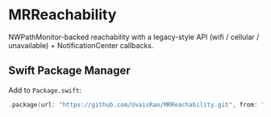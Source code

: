 # MRReachability

NWPathMonitor-backed reachability with a legacy-style API (wifi / cellular / unavailable) + NotificationCenter callbacks.

## Swift Package Manager
Add to `Package.swift`:
```swift
.package(url: "https://github.com/UvaisRao/MRReachability.git", from: "1.0.0")
